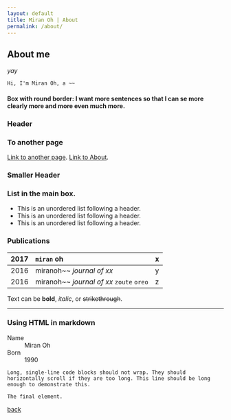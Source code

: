 ```yaml
---
layout: default
title: Miran Oh | About
permalink: /about/
---
```

<body class="about"></body>

## About me

_yay_

```
Hi, I'm Miran Oh, a ~~
```

#### Box with round border: I want more sentences so that I can se more clearly more and more even much more.


### [](#h3)Header

### [](#h3)To another page

[Link to another page](another-page).
[Link to About](about).

### [](#h4)Smaller Header

### [](#h4)List in the main box.

*   This is an unordered list following a header.
*   This is an unordered list following a header.
*   This is an unordered list following a header.

### [](#h4)Publications

|2017          | 	`miran` oh       | x |
|:-------------|:------------------|:------|
| 2016           | miranoh~~ _journal of xx_      | y  |
| 2016           | miranoh~~ _journal of xx_ `zoute` `oreo` | z  |

Text can be **bold**, _italic_, or ~~strikethrough~~.

* * *

### [](#h4)Using HTML in markdown

<dl>
<dt>Name</dt>
<dd>Miran Oh</dd>
<dt>Born</dt>
<dd>1990</dd>
</dl>

```
Long, single-line code blocks should not wrap. They should horizontally scroll if they are too long. This line should be long enough to demonstrate this.
```

```
The final element.
```


[back](./)

